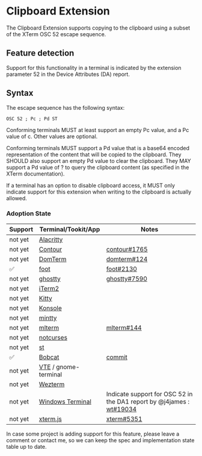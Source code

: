 # Clipboard Extension

The Clipboard Extension supports copying to the clipboard using a subset of the XTerm OSC 52 escape sequence. 

## Feature detection

Support for this functionality in a terminal is indicated by the extension parameter 52 in the Device Attributes (DA) report.

## Syntax
The escape sequence has the following syntax:

```
OSC 52 ; Pc ; Pd ST
```

Conforming terminals MUST at least support an empty Pc value, and a Pc value of c. Other values are optional.

Conforming terminals MUST support a Pd value that is a base64 encoded representation of the content that will be copied to the clipboard. They SHOULD also support an empty Pd value to clear the clipboard. They MAY support a Pd value of ? to query the clipboard content (as specified in the XTerm documentation).

If a terminal has an option to disable clipboard access, it MUST only indicate support for this extension when writing to the clipboard is actually allowed.

### Adoption State

| Support | Terminal/Tookit/App                                        | Notes |
|---------|------------------------------------------------------------|-------|
| not yet | [Alacritty](https://github.com/alacritty/alacritty)        | |
| not yet | [Contour](https://github.com/contour-terminal/contour/)    | [contour#1765](https://github.com/contour-terminal/contour/issues/1765) |
| not yet | [DomTerm](https://github.com/PerBothner/DomTerm)           | [domterm#124](https://github.com/PerBothner/DomTerm/issues/124) |
| ✅      | [foot](https://codeberg.org/dnkl/foot)                     | [foot#2130](https://codeberg.org/dnkl/foot/pulls/2130) |
| not yet | [ghostty](https://github.com/ghostty-org/ghostty)          | [ghostty#7590](https://github.com/ghostty-org/ghostty/discussions/7590) |
| not yet | [iTerm2](https://github.com/gnachman/iTerm2)               | |
| not yet | [Kitty](https://github.com/kovidgoyal/kitty)               | |
| not yet | [Konsole](https://konsole.kde.org/)                        | |
| not yet | [mintty](https://github.com/mintty/mintty)                 | |
| not yet | [mlterm](https://github.com/arakiken/mlterm)               | [mlterm#144](https://github.com/arakiken/mlterm/issues/144) |
| not yet | [notcurses](https://github.com/dankamongmen/notcurses)     | |
| not yet | [st](https://st.suckless.org/)                             | |
| ✅      | [Bobcat](https://github.com/ismail-yilmaz/Bobcat)          | [commit](https://github.com/ismail-yilmaz/Terminal/commit/4f62f0fd688d91e802779c30342bc5faceda50ef)|
| not yet | [VTE](https://gitlab.gnome.org/GNOME/vte) / gnome-terminal | |
| not yet | [Wezterm](https://github.com/wez/wezterm)                  | |
| not yet  | [Windows Terminal](https://github.com/microsoft/terminal/)| Indicate support for OSC 52 in the DA1 report  by @j4james : [wt#19034](https://github.com/microsoft/terminal/pull/19034) |
| not yet  | [xterm.js](https://github.com/xtermjs/xterm.js/)          | [xterm#5351](https://github.com/xtermjs/xterm.js/issues/5351) |

In case some project is adding support for this feature, please leave a comment or contact me, so we can keep the spec and implementation state table up to date.

